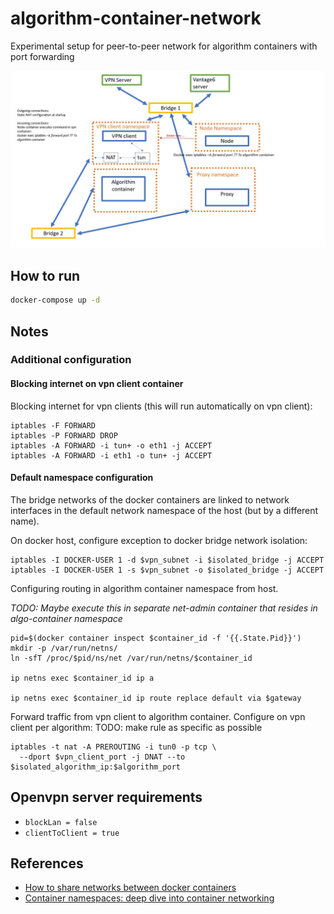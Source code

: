 # algorithm-container-network
Experimental setup for peer-to-peer network for algorithm containers with port forwarding

![port forwarding diagram](./port-forwarding-diagram.jpg)

## How to run
```bash
docker-compose up -d
```

## Notes
### Additional configuration
#### Blocking internet on vpn client container
Blocking internet for vpn clients (this will run automatically on vpn client):
```shell
iptables -F FORWARD
iptables -P FORWARD DROP
iptables -A FORWARD -i tun+ -o eth1 -j ACCEPT
iptables -A FORWARD -i eth1 -o tun+ -j ACCEPT
```

#### Default namespace configuration
The bridge networks of the docker containers are linked to network interfaces in the default 
network namespace of the host (but by a different name). 



On docker host, configure exception to docker bridge network isolation:
```shell
iptables -I DOCKER-USER 1 -d $vpn_subnet -i $isolated_bridge -j ACCEPT
iptables -I DOCKER-USER 1 -s $vpn_subnet -o $isolated_bridge -j ACCEPT
```

Configuring routing in algorithm container namespace from host.

_TODO: Maybe execute this in separate net-admin container that resides in algo-container namespace_
```shell
pid=$(docker container inspect $container_id -f '{{.State.Pid}}')
mkdir -p /var/run/netns/
ln -sfT /proc/$pid/ns/net /var/run/netns/$container_id

ip netns exec $container_id ip a

ip netns exec $container_id ip route replace default via $gateway
```

Forward traffic from vpn client to algorithm container. Configure on vpn client per algorithm:
TODO: make rule as specific as possible
```shell
iptables -t nat -A PREROUTING -i tun0 -p tcp \
  --dport $vpn_client_port -j DNAT --to $isolated_algorithm_ip:$algorithm_port
```

## Openvpn server requirements
- `blockLan = false`
- `clientToClient = true`

## References
* [How to share networks between docker containers](https://forums.docker.com/t/how-to-set-up-containers-with-vpn-client-installed-each-connecting-to-another-vpn-server/97549)
* [Container namespaces: deep dive into container networking](https://platform9.com/blog/container-namespaces-deep-dive-container-networking/)
